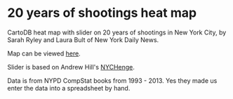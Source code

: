 20 years of shootings heat map
==================

CartoDB heat map with slider on 20 years of shootings in New York City, by Sarah Ryley and Laura Bult of New York Daily News.

Map can be viewed [here].

Slider is based on Andrew Hill's [NYCHenge].

Data is from NYPD CompStat books from 1993 - 2013. Yes they made us enter the data into a spreadsheet by hand.

[here]: (www.nydailynews.com/new-york/nyc-crime/bloody-weekend-19-injured-bullets-cops-arrest-2-article-1.1846552)
[NYCHenge]: (www.nychenge.com/)
